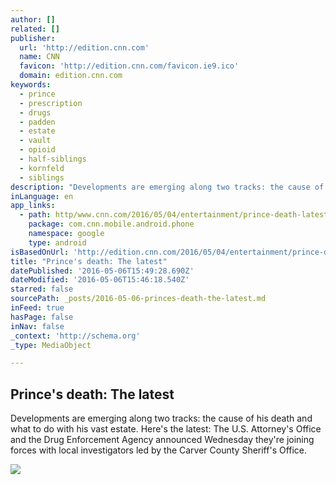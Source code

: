 ```yaml
---
author: []
related: []
publisher:
  url: 'http://edition.cnn.com'
  name: CNN
  favicon: 'http://edition.cnn.com/favicon.ie9.ico'
  domain: edition.cnn.com
keywords:
  - prince
  - prescription
  - drugs
  - padden
  - estate
  - vault
  - opioid
  - half-siblings
  - kornfeld
  - siblings
description: "Developments are emerging along two tracks: the cause of his death and what to do with his vast estate. Here's the latest: The U.S. Attorney's Office and the Drug Enforcement Agency announced Wednesday they're joining forces with local investigators led by the Carver County Sheriff's Office."
inLanguage: en
app_links:
  - path: http/www.cnn.com/2016/05/04/entertainment/prince-death-latest/index.html
    package: com.cnn.mobile.android.phone
    namespace: google
    type: android
isBasedOnUrl: 'http://edition.cnn.com/2016/05/04/entertainment/prince-death-latest/'
title: "Prince's death: The latest"
datePublished: '2016-05-06T15:49:28.690Z'
dateModified: '2016-05-06T15:46:18.540Z'
starred: false
sourcePath: _posts/2016-05-06-princes-death-the-latest.md
inFeed: true
hasPage: false
inNav: false
_context: 'http://schema.org'
_type: MediaObject

---
```

<article style=""><h1>Prince's death: The latest</h1><p>Developments are emerging along two tracks: the cause of his death and what to do with his vast estate. Here's the latest: The U.S. Attorney's Office and the Drug Enforcement Agency announced Wednesday they're joining forces with local investigators led by the Carver County Sheriff's Office.</p><img src="http://i2.cdn.turner.com/cnnnext/dam/assets/160421153915-restricted-64-prince-file-super-169.jpg" /></article>